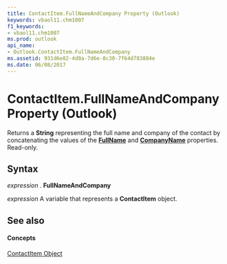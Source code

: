```yaml
---
title: ContactItem.FullNameAndCompany Property (Outlook)
keywords: vbaol11.chm1007
f1_keywords:
- vbaol11.chm1007
ms.prod: outlook
api_name:
- Outlook.ContactItem.FullNameAndCompany
ms.assetid: 931d6e82-4d0a-7d6e-8c30-7f64d783884e
ms.date: 06/08/2017
---
```



# ContactItem.FullNameAndCompany Property (Outlook)

Returns a **String** representing the full name and company of the contact by concatenating the values of the **[FullName](contactitem-fullname-property-outlook.md)** and **[CompanyName](contactitem-companyname-property-outlook.md)** properties. Read-only.


## Syntax

 _expression_ . **FullNameAndCompany**

 _expression_ A variable that represents a **ContactItem** object.


## See also


#### Concepts


[ContactItem Object](contactitem-object-outlook.md)

